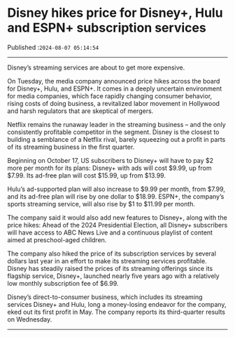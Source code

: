 # Disney hikes price for Disney+, Hulu and ESPN+ subscription services

Published :`2024-08-07 05:14:54`

---

Disney’s streaming services are about to get more expensive.

On Tuesday, the media company announced price hikes across the board for Disney+, Hulu, and ESPN+. It comes in a deeply uncertain environment for media companies, which face rapidly changing consumer behavior, rising costs of doing business, a revitalized labor movement in Hollywood and harsh regulators that are skeptical of mergers.

Netflix remains the runaway leader in the streaming business – and the only consistently profitable competitor in the segment. Disney is the closest to building a semblance of a Netflix rival, barely squeezing out a profit in parts of its streaming business in the first quarter.

Beginning on October 17, US subscribers to Disney+ will have to pay $2 more per month for its plans: Disney+ with ads will cost $9.99, up from $7.99. Its ad-free plan will cost $15.99, up from $13.99.

Hulu’s ad-supported plan will also increase to $9.99 per month, from $7.99, and its ad-free plan will rise by one dollar to $18.99. ESPN+, the company’s sports streaming service, will also rise by $1 to $11.99 per month.

The company said it would also add new features to Disney+, along with the price hikes: Ahead of the 2024 Presidential Election, all Disney+ subscribers will have access to ABC News Live and a continuous playlist of content aimed at preschool-aged children.

The company also hiked the price of its subscription services by several dollars last year in an effort to make its streaming services profitable. Disney has steadily raised the prices of its streaming offerings since its flagship service, Disney+, launched nearly five years ago with a relatively low monthly subscription fee of $6.99.

Disney’s direct-to-consumer business, which includes its streaming services Disney+ and Hulu, long a money-losing endeavor for the company, eked out its first profit in May. The company reports its third-quarter results on Wednesday.

---

